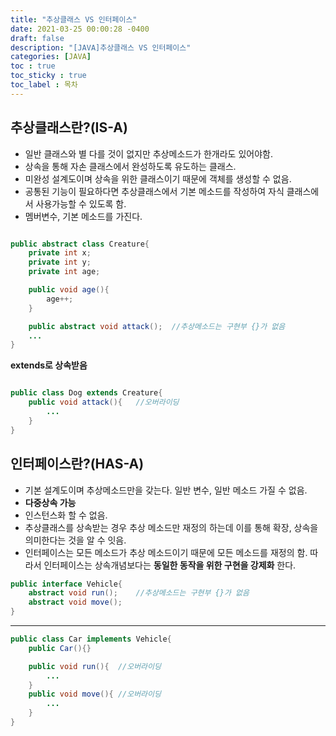 ```yaml
---
title: "추상클래스 VS 인터페이스"
date: 2021-03-25 00:00:28 -0400
draft: false
description: "[JAVA]추상클래스 VS 인터페이스"
categories: [JAVA]
toc : true
toc_sticky : true
toc_label : 목차
---
```


## 추상클래스란?(IS-A)
- 일반 클래스와 별 다를 것이 없지만 추상메소드가 한개라도 있어야함.
- 상속을 통해 자손 클래스에서 완성하도록 유도하는 클래스.
- 미완성 설계도이며 상속을 위한 클래스이기 때문에 객체를 생성할 수 없음.
- 공통된 기능이 필요하다면 추상클래스에서 기본 메소드를 작성하여 자식 클래스에서 사용가능할 수 있도록 함.
- 멤버변수, 기본 메소드를 가진다.

``` java

public abstract class Creature{
	private int x;
	private int y;
	private int age;

	public void age(){
		age++;
	}

	public abstract void attack();  //추상메소드는 구현부 {}가 없음
	...
}		

```
**extends로 상속받음**
``` java

public class Dog extends Creature{
	public void attack(){	//오버라이딩
		...
	}
}		

```
## 인터페이스란?(HAS-A)
- 기본 설계도이며 추상메소드만을 갖는다. 일반 변수, 일반 메소드 가질 수 없음.
- **다중상속 가능**
- 인스턴스화 할 수 없음.
- 추상클래스를 상속받는 경우 추상 메소드만 재정의 하는데 이를 통해 확장, 상속을 의미한다는 것을 알 수 잇음. 
- 인터페이스는 모든 메소드가 추상 메소드이기 때문에 모든 메소드를 재정의 함. 따라서 인터페이스는 상속개념보다는 **동일한 동작을 위한 구현을 강제화** 한다. 

```java
public interface Vehicle{
	abstract void run();	//추상메소드는 구현부 {}가 없음
	abstract void move();
}

```
****
```java
public class Car implements Vehicle{
	public Car(){}

	public void run(){	//오버라이딩
		...
	}
	public void move(){	//오버라이딩
		...	
	}
}

```



